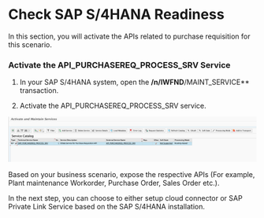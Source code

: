 # Check SAP S/4HANA Readiness
In this section, you will activate the APIs related to purchase requisition for this scenario.

### Activate the API_PURCHASEREQ_PROCESS_SRV Service

1. In your SAP S/4HANA system, open the **/n/IWFND**/MAINT_SERVICE** transaction.

2. Activate the API_PURCHASEREQ_PROCESS_SRV service.

![Activate](./images/s4pr-service.png)

Based on your business scenario, expose the respective APIs (For example, Plant maintenance Workorder, Purchase Order, Sales Order etc.).

In the next step, you can choose to either setup cloud connector or SAP Private Link Service based on the SAP S/4HANA installation.